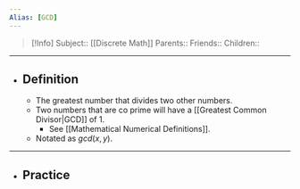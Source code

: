 ```yaml
---
Alias: [GCD]
---
```

> [!Info]
> Subject:: [[Discrete Math]]
> Parents:: 
> Friends:: 
> Children:: 
---
- ## Definition
	- The greatest number that divides two other numbers.
	- Two numbers that are co prime will have a [[Greatest Common Divisor|GCD]] of $1$.
		- See [[Mathematical Numerical Definitions]].
	- Notated as $gcd(x,y)$.
---
- ## Practice